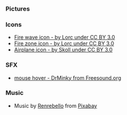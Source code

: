 
### Pictures

### Icons
- [Fire wave icon - by Lorc under CC BY 3.0](https://game-icons.net/1x1/lorc/fire-wave.html)
- [Fire zone icon - by Lorc under CC BY 3.0](https://game-icons.net/1x1/lorc/fire-zone.html)
- [Airplane icon - by Skoll under CC BY 3.0](https://game-icons.net/1x1/skoll/airplane.html)


### SFX
- [mouse hover - DrMinky from Freesound.org](https://freesound.org/people/DrMinky/sounds/166186)

### Music
- Music by [Renrebello](https://pixabay.com/users/renrebello-45761742/?utm_source=link-attribution&utm_medium=referral&utm_campaign=music&utm_content=273033) from [Pixabay](https://pixabay.com/music//?utm_source=link-attribution&utm_medium=referral&utm_campaign=music&utm_content=273033)
